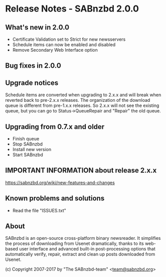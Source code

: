Release Notes  -  SABnzbd 2.0.0
==============================================

## What's new in 2.0.0
- Certificate Validation set to Strict for new newsservers
- Schedule items can now be enabled and disabled
- Remove Secondary Web Interface option


## Bug fixes in 2.0.0



## Upgrade notices
Schedule items are converted when upgrading to 2.x.x and will break
when reverted back to pre-2.x.x releases.
The organization of the download queue is different from pre-1.x.x
releases. So 2.x.x will not see the existing queue, but you can go to
Status->QueueRepair and "Repair" the old queue.

## Upgrading from 0.7.x and older
- Finish queue
- Stop SABnzbd
- Install new version
- Start SABnzbd

## IMPORTANT INFORMATION about release 2.x.x
<https://sabnzbd.org/wiki/new-features-and-changes>

## Known problems and solutions
- Read the file "ISSUES.txt"

## About
  SABnzbd is an open-source cross-platform binary newsreader.
  It simplifies the process of downloading from Usenet dramatically,
  thanks to its web-based user interface and advanced
  built-in post-processing options that automatically verify, repair,
  extract and clean up posts downloaded from Usenet.

  (c) Copyright 2007-2017 by "The SABnzbd-team" \<team@sabnzbd.org\>
